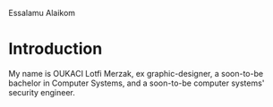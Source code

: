 Essalamu Alaikom
# Introduction
My name is OUKACI Lotfi Merzak, ex graphic-designer, a soon-to-be bachelor in Computer Systems, and a soon-to-be computer systems' security engineer.
